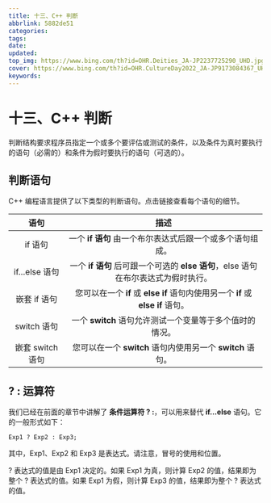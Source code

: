 ```yaml
---
title: 十三、C++ 判断
abbrlink: 5882de51
categories: 
tags: 
date: 
updated: 
top_img: https://www.bing.com/th?id=OHR.Deities_JA-JP2237725290_UHD.jpg
cover: https://www.bing.com/th?id=OHR.CultureDay2022_JA-JP9173084367_UHD.jpg
keywords: 
---
```

# 十三、C++ 判断

判断结构要求程序员指定一个或多个要评估或测试的条件，以及条件为真时要执行的语句（必需的）和条件为假时要执行的语句（可选的）。

## 判断语句

C++ 编程语言提供了以下类型的判断语句。点击链接查看每个语句的细节。

|       语句       |                             描述                             |
| :--------------: | :----------------------------------------------------------: |
|     if 语句      |  一个 **if 语句** 由一个布尔表达式后跟一个或多个语句组成。   |
|   if…else 语句   | 一个 **if 语句** 后可跟一个可选的 **else 语句**，else 语句在布尔表达式为假时执行。 |
|   嵌套 if 语句   | 您可以在一个 **if** 或 **else if** 语句内使用另一个 **if** 或 **else if** 语句。 |
|   switch 语句    |   一个 **switch** 语句允许测试一个变量等于多个值时的情况。   |
| 嵌套 switch 语句 |  您可以在一个 **switch** 语句内使用另一个 **switch** 语句。  |

## ? : 运算符

我们已经在前面的章节中讲解了 **条件运算符 ? :**，可以用来替代 **if…else** 语句。它的一般形式如下：

```
Exp1 ? Exp2 : Exp3;
```

其中，Exp1、Exp2 和 Exp3 是表达式。请注意，冒号的使用和位置。

? 表达式的值是由 Exp1 决定的。如果 Exp1 为真，则计算 Exp2 的值，结果即为整个 ? 表达式的值。如果 Exp1 为假，则计算 Exp3 的值，结果即为整个 ? 表达式的值。
